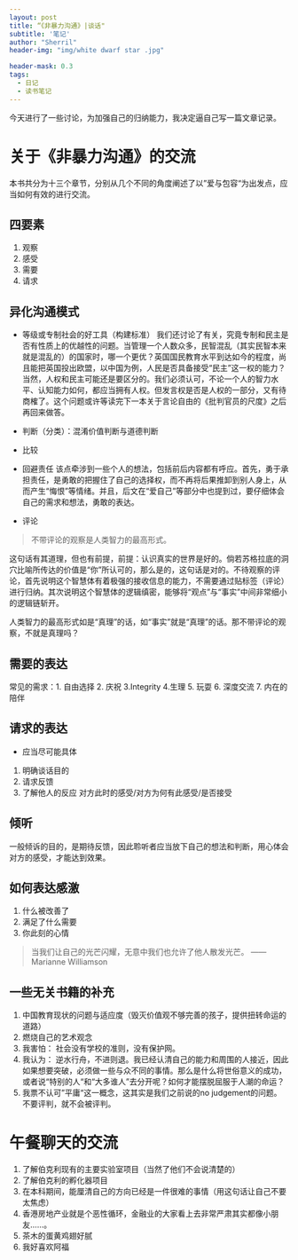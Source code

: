 ```yaml
---
layout: post
title: “《非暴力沟通》|谈话"
subtitle: '笔记'
author: "Sherril"
header-img: "img/white dwarf star .jpg"

header-mask: 0.3
tags:
  - 日记
  - 读书笔记
---
```


今天进行了一些讨论，为加强自己的归纳能力，我决定逼自己写一篇文章记录。

# 关于《非暴力沟通》的交流
本书共分为十三个章节，分别从几个不同的角度阐述了以”爱与包容“为出发点，应当如何有效的进行交流。

## 四要素
1. 观察
2. 感受
3. 需要
4. 请求

## 异化沟通模式
* 等级或专制社会的好工具（构建标准）
我们还讨论了有关，究竟专制和民主是否有性质上的优越性的问题。当管理一个人数众多，民智混乱（其实民智本来就是混乱的）的国家时，哪一个更优？英国国民教育水平到达如今的程度，尚且能把英国投出欧盟，以中国为例，人民是否具备接受“民主”这一权的能力？
当然，人权和民主可能还是要区分的。我们必须认可，不论一个人的智力水平、认知能力如何，都应当拥有人权。但发言权是否是人权的一部分，又有待商榷了。这个问题或许等读完下一本关于言论自由的《批判官员的尺度》之后再回来做答。

 
* 判断（分类）：混淆价值判断与道德判断

* 比较
* 回避责任
 该点牵涉到一些个人的想法，包括前后内容都有呼应。首先，勇于承担责任，是勇敢的把握住了自己的选择权，而不再将后果推卸到别人身上，从而产生“悔恨”等情绪。并且，后文在“爱自己”等部分中也提到过，要仔细体会自己的需求和想法，勇敢的表达。
* 评论

> 不带评论的观察是人类智力的最高形式。 

这句话有其道理，但也有前提，前提：认识真实的世界是好的。倘若苏格拉底的洞穴比喻所传达的价值是“你”所认可的，那么是的，这句话是对的。不待观察的评论，首先说明这个智慧体有着极强的接收信息的能力，不需要通过贴标签（评论）进行归纳。其次说明这个智慧体的逻辑缜密，能够将“观点”与“事实”中间非常细小的逻辑链斩开。

人类智力的最高形式如是“真理”的话，如“事实”就是“真理”的话。那不带评论的观察，不就是真理吗？

## 需要的表达
常见的需求：1. 自由选择 2. 庆祝 3.Integrity 4.生理 5. 玩耍 6. 深度交流 7. 内在的陪伴

## 请求的表达
* 应当尽可能具体
1. 明确谈话目的
2. 请求反馈
3. 了解他人的反应
对方此时的感受/对方为何有此感受/是否接受

## 倾听
一般倾诉的目的，是期待反馈，因此聆听者应当放下自己的想法和判断，用心体会对方的感受，才能达到效果。

## 如何表达感激
1. 什么被改善了
2. 满足了什么需要
3. 你此刻的心情

> 当我们让自己的光芒闪耀，无意中我们也允许了他人散发光芒。
> —— Marianne Williamson

## 一些无关书籍的补充
1. 中国教育现状的问题与适应度（毁灭价值观不够完善的孩子，提供扭转命运的道路）
2. 燃烧自己的艺术观念
3. 我害怕： 社会没有学校的准则，没有保护网。
4. 我认为： 逆水行舟，不进则退。我已经认清自己的能力和周围的人接近，因此如果想要突破，必须做一些与众不同的事情。那么是什么将世俗意义的成功，或者说“特别的人“和“大多谁人”去分开呢？如何才能摆脱屈服于人潮的命运？
5. 我票不认可”平庸“这一概念，这其实是我们之前说的no judgement的问题。不要评判，就不会被评判。


# 午餐聊天的交流

1. 了解伯克利现有的主要实验室项目（当然了他们不会说清楚的）
2. 了解伯克利的孵化器项目
3. 在本科期间，能厘清自己的方向已经是一件很难的事情（用这句话让自己不要太焦虑）
4. 香港房地产业就是个恶性循环，金融业的大家看上去非常严肃其实都像小朋友……。
5. 茶木的蛋黄鸡翅好腻
6. 我好喜欢阿福






